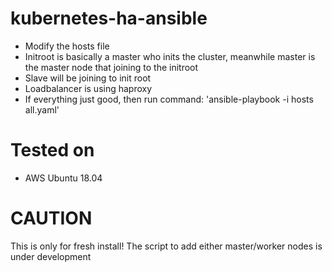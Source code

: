 # kubernetes-ha-ansible
* Modify the hosts file
* Initroot is basically a master who inits the cluster, meanwhile master is the master node that joining to the initroot
* Slave will be joining to init root
* Loadbalancer is using haproxy
* If everything just good, then run command: 'ansible-playbook -i hosts all.yaml'

# Tested on
* AWS Ubuntu 18.04

# CAUTION
This is only for fresh install! The script to add either master/worker nodes is under development

